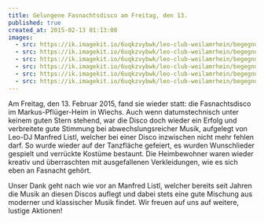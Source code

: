```yaml
---
title: Gelungene Fasnachtsdisco am Freitag, den 13.
published: true
created_at: 2015-02-13 01:13:00
images:
  - src: https://ik.imagekit.io/6uqkzvybwk/leo-club-weilamrhein/begegnungen/73-01.jpg
  - src: https://ik.imagekit.io/6uqkzvybwk/leo-club-weilamrhein/begegnungen/73-02.jpg
  - src: https://ik.imagekit.io/6uqkzvybwk/leo-club-weilamrhein/begegnungen/73-03.jpg
  - src: https://ik.imagekit.io/6uqkzvybwk/leo-club-weilamrhein/begegnungen/73-04.jpg
  - src: https://ik.imagekit.io/6uqkzvybwk/leo-club-weilamrhein/begegnungen/73-05.jpg
  - src: https://ik.imagekit.io/6uqkzvybwk/leo-club-weilamrhein/begegnungen/73-06.jpg
---
```


Am Freitag, den 13. Februar 2015, fand sie wieder statt: die Fasnachtsdisco im Markus-Pflüger-Heim in Wiechs. Auch wenn datumstechnisch unter keinem guten Stern stehend, war die Disco doch wieder ein Erfolg und verbreitete gute Stimmung bei abwechslungsreicher Musik, aufgelegt von Leo-DJ Manfred Listl, welcher bei einer Disco inzwischen nicht mehr fehlen darf. So wurde wieder auf der Tanzfläche gefeiert, es wurden Wunschlieder gespielt und verrückte Kostüme bestaunt. Die Heimbewohner waren wieder kreativ und überraschten mit ausgefallenen Verkleidungen, wie es sich eben an Fasnacht gehört.

Unser Dank geht nach wie vor an Manfred Listl, welcher bereits seit Jahren die Musik an diesen Discos auflegt und dabei stets eine gute Mischung aus moderner und klassischer Musik findet. Wir freuen auf uns auf weitere, lustige Aktionen!
